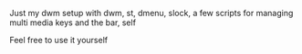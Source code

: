 Just my dwm setup with dwm, st, dmenu, slock, a few scripts for managing multi media keys and the bar, self

Feel free to use it yourself
